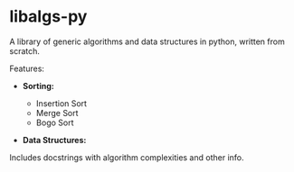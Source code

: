 # libalgs-py
A library of generic algorithms and data structures in python, written from scratch.

Features:
* **Sorting:**
  * Insertion Sort
  * Merge Sort
  * Bogo Sort

* **Data Structures:**

Includes docstrings with algorithm complexities and other info.
